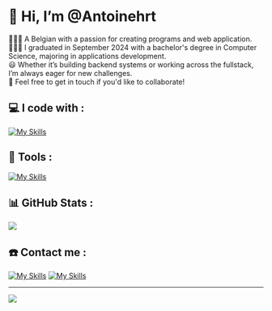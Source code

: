 # 👋 Hi, I’m @Antoinehrt

👩🏻‍💻 A Belgian with a passion for creating programs and web application. </br>
👩🏻‍🎓 I graduated in September 2024 with a bachelor's degree in Computer Science, majoring in applications development.<br>
😃 Whether it’s building backend systems or working across the fullstack, I’m always eager for new challenges. <br>
🌌 Feel free to get in touch if you'd like to collaborate!
## 💻 I code with :

[![My Skills](https://skillicons.dev/icons?i=java,py,cs,angular,ts,js,kotlin,fastapi,dotnet,mysql,mongodb,maven,redis,html,css,bootstrap,c,cpp,flask,jquery,php,bash,regex&theme=dark&perline=8)](https://skillicons.dev)

## 🔧 Tools :

[![My Skills](https://skillicons.dev/icons?i=docker,git,github,idea,pycharm,webstorm,rider,vscode,androidstudio,gitlab,linux,windows,obsidian,md,aws,azure,figma,matlab,pytorch&theme=dark&perline=8)](https://skillicons.dev)

## 📊 GitHub Stats :

![](https://github-readme-stats.vercel.app/api?username=Antoinehrt&theme=dark&hide_border=true&include_all_commits=false&count_private=true)<br/>

## ☎️ Contact me :

[![My Skills](https://skillicons.dev/icons?i=linkedin)](https://www.linkedin.com/in/antoine-hauret)
<a href="mailto:hauret.antoine@gmail.com?subject=Hiring Inquiry">
    [![My Skills](https://skillicons.dev/icons?i=gmail)]()
</a>


---
[![](https://visitcount.itsvg.in/api?id=Antoinehrt&icon=0&color=0)](https://visitcount.itsvg.in)

